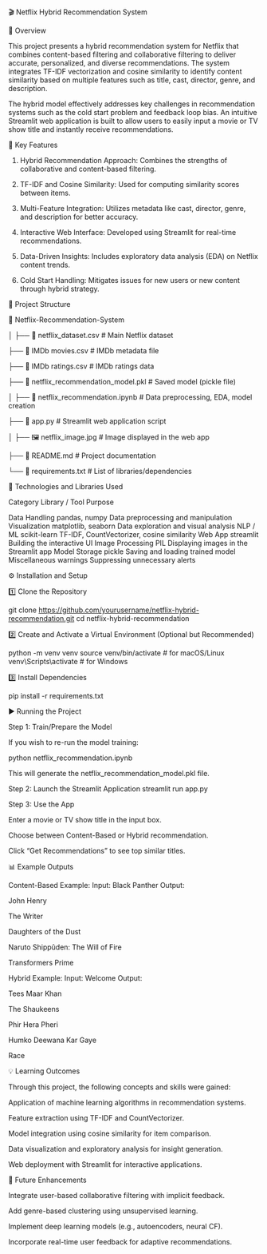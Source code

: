 🎬 Netflix Hybrid Recommendation System

📘 Overview

This project presents a hybrid recommendation system for Netflix that combines content-based filtering and collaborative filtering to deliver accurate, personalized, and diverse recommendations. The system integrates TF-IDF vectorization and cosine similarity to identify content similarity based on multiple features such as title, cast, director, genre, and description.

The hybrid model effectively addresses key challenges in recommendation systems such as the cold start problem and feedback loop bias. An intuitive Streamlit web application is built to allow users to easily input a movie or TV show title and instantly receive recommendations.

🚀 Key Features

1. Hybrid Recommendation Approach: Combines the strengths of collaborative and content-based filtering.

2. TF-IDF and Cosine Similarity: Used for computing similarity scores between items.

3. Multi-Feature Integration: Utilizes metadata like cast, director, genre, and description for better accuracy.

4. Interactive Web Interface: Developed using Streamlit for real-time recommendations.

5. Data-Driven Insights: Includes exploratory data analysis (EDA) on Netflix content trends.

6. Cold Start Handling: Mitigates issues for new users or new content through hybrid strategy.

🧠 Project Structure

📂 Netflix-Recommendation-System

│
├── 📄 netflix_dataset.csv                 # Main Netflix dataset

├── 📄 IMDb movies.csv                     # IMDb metadata file

├── 📄 IMDb ratings.csv                    # IMDb ratings data

├── 📄 netflix_recommendation_model.pkl    # Saved model (pickle file)

│
├── 📜 netflix_recommendation.ipynb        # Data preprocessing, EDA, model creation

├── 📜 app.py                              # Streamlit web application script

│
├── 🖼️ netflix_image.jpg                   # Image displayed in the web app

├── 📘 README.md                           # Project documentation

└── 📄 requirements.txt                    # List of libraries/dependencies


🧩 Technologies and Libraries Used

Category	Library / Tool	Purpose

Data Handling	pandas, numpy	Data preprocessing and manipulation
Visualization	matplotlib, seaborn	Data exploration and visual analysis
NLP / ML	scikit-learn	TF-IDF, CountVectorizer, cosine similarity
Web App	streamlit	Building the interactive UI
Image Processing	PIL	Displaying images in the Streamlit app
Model Storage	pickle	Saving and loading trained model
Miscellaneous	warnings	Suppressing unnecessary alerts

⚙️ Installation and Setup

1️⃣ Clone the Repository

git clone https://github.com/yourusername/netflix-hybrid-recommendation.git
cd netflix-hybrid-recommendation

2️⃣ Create and Activate a Virtual Environment (Optional but Recommended)

python -m venv venv
source venv/bin/activate   # for macOS/Linux
venv\Scripts\activate      # for Windows

3️⃣ Install Dependencies

pip install -r requirements.txt

▶️ Running the Project

Step 1: Train/Prepare the Model

If you wish to re-run the model training:

python netflix_recommendation.ipynb


This will generate the netflix_recommendation_model.pkl file.

Step 2: Launch the Streamlit Application
streamlit run app.py

Step 3: Use the App

Enter a movie or TV show title in the input box.

Choose between Content-Based or Hybrid recommendation.

Click “Get Recommendations” to see top similar titles.

📊 Example Outputs

Content-Based Example:
Input: Black Panther
Output:

John Henry

The Writer

Daughters of the Dust

Naruto Shippûden: The Will of Fire

Transformers Prime

Hybrid Example:
Input: Welcome
Output:

Tees Maar Khan

The Shaukeens

Phir Hera Pheri

Humko Deewana Kar Gaye

Race

💡 Learning Outcomes

Through this project, the following concepts and skills were gained:

Application of machine learning algorithms in recommendation systems.

Feature extraction using TF-IDF and CountVectorizer.

Model integration using cosine similarity for item comparison.

Data visualization and exploratory analysis for insight generation.

Web deployment with Streamlit for interactive applications.

🧭 Future Enhancements

Integrate user-based collaborative filtering with implicit feedback.

Add genre-based clustering using unsupervised learning.

Implement deep learning models (e.g., autoencoders, neural CF).

Incorporate real-time user feedback for adaptive recommendations.
